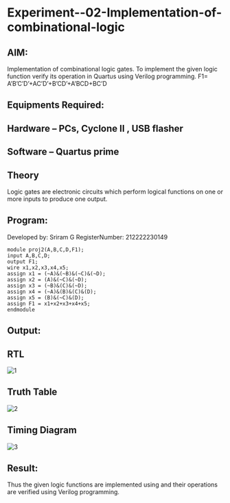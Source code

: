 # Experiment--02-Implementation-of-combinational-logic
 
## AIM:
Implementation of combinational logic gates.
To implement the given logic function verify its operation in Quartus using Verilog programming.
F1= A’B’C’D’+AC’D’+B’CD’+A’BCD+BC’D
 
 
 
## Equipments Required:
## Hardware – PCs, Cyclone II , USB flasher
## Software – Quartus prime


## Theory
 Logic gates are electronic circuits which perform logical functions on one or more inputs to produce one output.

## Program:
Developed by: Sriram G
RegisterNumber: 212222230149 

```
module proj2(A,B,C,D,F1);
input A,B,C,D;
output F1;
wire x1,x2,x3,x4,x5;
assign x1 = (~A)&(~B)&(~C)&(~D);
assign x2 = (A)&(~C)&(~D);
assign x3 = (~B)&(C)&(~D);
assign x4 = (~A)&(B)&(C)&(D);
assign x5 = (B)&(~C)&(D);
assign F1 = x1+x2+x3+x4+x5;
endmodule
```
## Output:
## RTL
![1](https://github.com/Sriram8452/Experiment--02-Implementation-of-combinational-logic-/assets/118708032/8126d148-2994-4635-af11-af3f3868509b)

## Truth Table
![2](https://github.com/Sriram8452/Experiment--02-Implementation-of-combinational-logic-/assets/118708032/3a3e0e8c-d18e-410e-84b6-ed6ddfc1b0ab)

## Timing Diagram
![3](https://github.com/Sriram8452/Experiment--02-Implementation-of-combinational-logic-/assets/118708032/5b4efcc0-aad7-4608-938c-d34940cf1d23)

## Result:
Thus the given logic functions are implemented using  and their operations are verified using Verilog programming.
